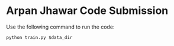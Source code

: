 # Arpan Jhawar Code Submission
Use the following command to run the code:
```
python train.py $data_dir
```
